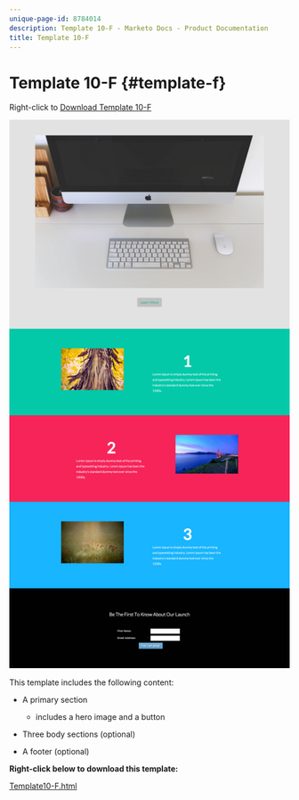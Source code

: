 ```yaml
---
unique-page-id: 8784014
description: Template 10-F - Marketo Docs - Product Documentation
title: Template 10-F
---
```


# Template 10-F {#template-f}

Right-click to [Download Template 10-F](http://docs.marketo.com/download/attachments/8784014/template-10f.html?version=2&modificationdate=1438210996000&api=v2)

![](assets/image2015-7-27-11-3a14-3a42.png)

This template includes the following content:

* A primary section

    * includes a hero image and a button

* Three body sections (optional)
* A footer (optional)

**Right-click below to download this template:**

[Template10-F.html](http://docs.marketo.com/download/attachments/8784014/template-10f.html?version=2&modificationdate=1438210996000&api=v2)
